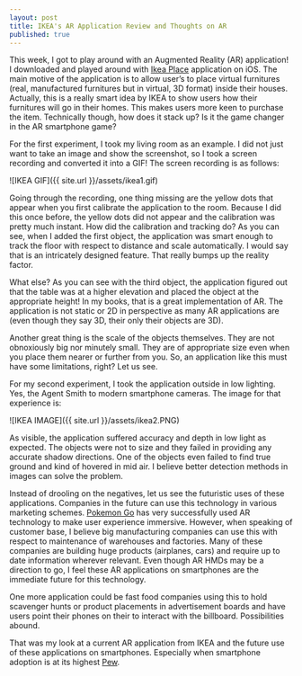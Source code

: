 ```yaml
---
layout: post
title: IKEA's AR Application Review and Thoughts on AR
published: true
---
```

This week, I got to play around with an Augmented Reality (AR) application! I downloaded and played around with [Ikea Place](https://itunes.apple.com/us/app/ikea-place/id1279244498?mt=8) application on iOS. The main motive of the application is to allow user’s to place virtual furnitures (real, manufactured furnitures but in virtual, 3D format) inside their houses. Actually, this is a really smart idea by IKEA to show users how their furnitures will go in their homes. This makes users more keen to purchase the item. Technically though, how does it stack up? Is it the game changer in the AR smartphone game?

For the first experiment, I took my living room as an example. I did not just want to take an image and show the screenshot, so I took a screen recording and converted it into a GIF! The screen recording is as follows:

![IKEA GIF]({{ site.url }}/assets/ikea1.gif)

Going through the recording, one thing missing are the yellow dots that appear when you first calibrate the application to the room. Because I did this once before, the yellow dots did not appear and the calibration was pretty much instant. How did the calibration and tracking do? As you can see, when I added the first object, the application was smart enough to track the floor with respect to distance and scale automatically. I would say that is an intricately designed feature. That really bumps up the reality factor.

What else? As you can see with the third object, the application figured out that the table was at a higher elevation and placed the object at the appropriate height! In my books, that is a great implementation of AR. The application is not static or 2D in perspective as many AR applications are (even though they say 3D, their only their objects are 3D).

Another great thing is the scale of the objects themselves. They are not obnoxiously big nor minutely small. They are of appropriate size even when you place them nearer or further from you. So, an application like this must have some limitations, right? Let us see.

For my second experiment, I took the application outside in low lighting. Yes, the Agent Smith to modern smartphone cameras. The image for that experience is:

![IKEA IMAGE]({{ site.url }}/assets/ikea2.PNG)

As visible, the application suffered accuracy and depth in low light as expected. The objects were not to size and they failed in providing any accurate shadow directions. One of the objects even failed to find true ground and kind of hovered in mid air. I believe better detection methods in images can solve the problem.

Instead of drooling on the negatives, let us see the futuristic uses of these applications. Companies in the future can use this technology in various marketing schemes. [Pokemon Go](http://www.pokemongo.com) has very successfully used AR technology to make user experience immersive. However, when speaking of customer base, I believe big manufacturing companies can use this with respect to maintenance of warehouses and factories. Many of these companies are building huge products (airplanes, cars) and require up to date information wherever relevant. Even though AR HMDs may be a direction to go, I feel these AR applications on smartphones are the immediate future for this technology.

One more application could be fast food companies using this to hold scavenger hunts or product placements in advertisement boards and have users point their phones on their to interact with the billboard. Possibilities abound.

That was my look at a current AR application from IKEA and the future use of these applications on smartphones. Especially when smartphone adoption is at its highest [Pew](http://www.pewresearch.org/fact-tank/2017/01/12/evolution-of-technology/).
